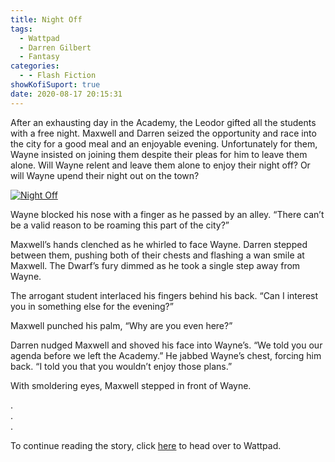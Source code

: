 ```yaml
---
title: Night Off
tags:
  - Wattpad
  - Darren Gilbert
  - Fantasy
categories:
  - - Flash Fiction
showKofiSuport: true
date: 2020-08-17 20:15:31
---
```


After an exhausting day in the Academy, the Leodor gifted all the students with a free night. Maxwell and Darren seized the opportunity and race into the city for a good meal and an enjoyable evening. Unfortunately for them, Wayne insisted on joining them despite their pleas for him to leave them alone.<!-- more --> Will Wayne relent and leave them alone to enjoy their night off? Or will Wayne upend their night out on the town?

<div class="center">

[![Night Off](/images/covers/darrengilbert.png "Night Off")](https://www.wattpad.com/938598028-darren-gilbert-journeys-night-off)

</div>

Wayne blocked his nose with a finger as he passed by an alley. “There can’t be a valid reason to be roaming this part of the city?”

Maxwell’s hands clenched as he whirled to face Wayne. Darren stepped between them, pushing both of their chests and flashing a wan smile at Maxwell. The Dwarf’s fury dimmed as he took a single step away from Wayne.

The arrogant student interlaced his fingers behind his back. “Can I interest you in something else for the evening?”

Maxwell punched his palm, “Why are you even here?”

Darren nudged Maxwell and shoved his face into Wayne’s. “We told you our agenda before we left the Academy.” He jabbed Wayne’s chest, forcing him back. “I told you that you wouldn’t enjoy those plans.”

With smoldering eyes, Maxwell stepped in front of Wayne.

<div class="center story-ellipses">

.</br>
.</br>
.</br>

</div>

<div>

To continue reading the story, click [here](https://www.wattpad.com/938598028-darren-gilbert-journeys-night-off) to head over to Wattpad.

</div>